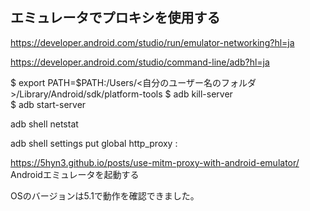 ## エミュレータでプロキシを使用する
https://developer.android.com/studio/run/emulator-networking?hl=ja

https://developer.android.com/studio/command-line/adb?hl=ja

$ export PATH=$PATH:/Users/<自分のユーザー名のフォルダ>/Library/Android/sdk/platform-tools
$ adb kill-server                                                               
$ adb start-server  

adb shell netstat


adb shell settings put global http_proxy <ip>:<port>
  
  https://5hyn3.github.io/posts/use-mitm-proxy-with-android-emulator/
  Androidエミュレータを起動する

OSのバージョンは5.1で動作を確認できました。
